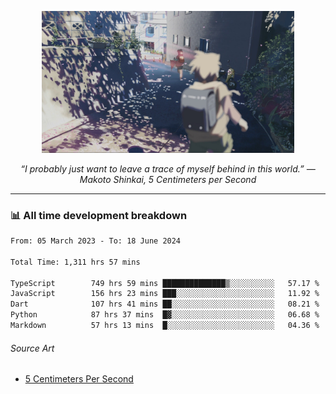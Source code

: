 <p align="center"><img src="asset/header.jpg" width="80%"/></p>
<p align="center"><i>“I probably just want to leave a trace of myself behind in this world.” ― Makoto Shinkai, 5 Centimeters per Second</i></p>

---
<!--
<details>
  <summary>📃 My Resume</summary>

### Education

- 📖 **Computer Science**\
📆 10/2021 - present\
📍 **Thang Long University** - Hoang Mai, Hanoi, Vietnam

### Experience

<img align="right" src="https://img.shields.io/badge/Figma-F24E1E?style=flat&logo=figma&logoColor=white"/>
<img align="right" src="https://img.shields.io/badge/node.js-6DA55F?style=flat&logo=node.js&logoColor=white"/>
<img align="right" src="https://img.shields.io/badge/Next.js-black?style=flat&logo=next.js&logoColor=white"/>
<img align="right" src="https://img.shields.io/badge/TypeScript-007ACC?style=flat&logo=typescript&logoColor=white"/>


- 👨‍💻 **Frontend Web Intern**\
📆 07/2023 - present\
📍 **MQ ICT Solutions** - Hoang Mai, Hanoi, Vietnam
</details> 
-->

### 📊 All time development breakdown

<!--START_SECTION:waka-->

```txt
From: 05 March 2023 - To: 18 June 2024

Total Time: 1,311 hrs 57 mins

TypeScript        749 hrs 59 mins ██████████████▒░░░░░░░░░░   57.17 %
JavaScript        156 hrs 23 mins ███░░░░░░░░░░░░░░░░░░░░░░   11.92 %
Dart              107 hrs 41 mins ██░░░░░░░░░░░░░░░░░░░░░░░   08.21 %
Python            87 hrs 37 mins  █▓░░░░░░░░░░░░░░░░░░░░░░░   06.68 %
Markdown          57 hrs 13 mins  █░░░░░░░░░░░░░░░░░░░░░░░░   04.36 %
```

<!--END_SECTION:waka-->

###### Source Art

-  [5 Centimeters Per Second](https://wallhaven.cc/w/nrowq1)


